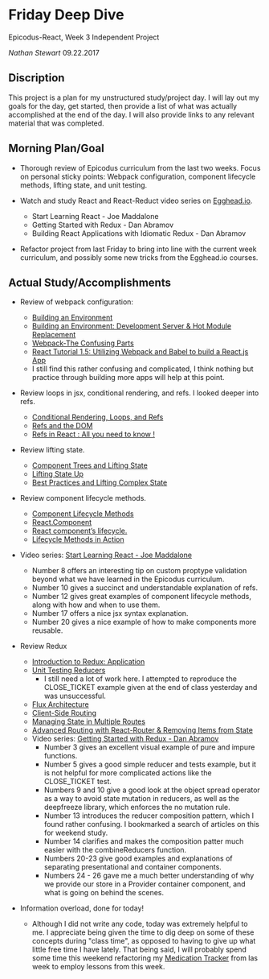 # Friday Deep Dive

Epicodus-React, Week 3 Independent Project

_Nathan Stewart_ 09.22.2017

## Discription

This project is a plan for my unstructured study/project day. I will lay out my goals for the day, get started, then provide a list of what was actually accomplished at the end of the day. I will also provide links to any relevant material that was completed.

## Morning Plan/Goal

  * Thorough review of Epicodus curriculum from the last two weeks. Focus on personal sticky points: Webpack configuration, component lifecycle methods, lifting state, and unit testing.

  * Watch and study React and React-Reduct video series on [Egghead.io](https://egghead.io/technologies/react).
    * Start Learning React - Joe Maddalone
    * Getting Started with Redux - Dan Abramov
    * Building React Applications with Idiomatic Redux - Dan Abramov


  * Refactor project from last Friday to bring into line with the current week curriculum, and possibly some new tricks from the Egghead.io courses.

## Actual Study/Accomplishments

  * Review of webpack configuration:
    * [Building an Environment](https://www.learnhowtoprogram.com/react/react-fundamentals/building-an-environment)
    * [Building an Environment: Development Server & Hot Module Replacement](https://www.learnhowtoprogram.com/react/react-fundamentals/building-an-environment-development-server-hot-module-replacement)
    * [Webpack-The Confusing Parts](https://medium.com/@rajaraodv/webpack-the-confusing-parts-58712f8fcad9)
    * [React Tutorial 1.5: Utilizing Webpack and Babel to build a React.js App](https://tylermcginnis.com/react-js-tutorial-1-5-utilizing-webpack-and-babel-to-build-a-react-js-app/)
    * I still find this rather confusing and complicated, I think nothing but practice through building more apps will help at this point.


  * Review loops in jsx, conditional rendering, and refs. I looked deeper into refs.
     * [Conditional Rendering, Loops, and Refs](https://www.learnhowtoprogram.com/react/react-fundamentals/conditional-rendering-loops-and-refs)
     * [Refs and the DOM](https://facebook.github.io/react/docs/refs-and-the-dom.html)
     * [Refs in React : All you need to know !](https://hackernoon.com/refs-in-react-all-you-need-to-know-fb9c9e2aeb81)


  * Review lifting state.
    * [Component Trees and Lifting State](https://www.learnhowtoprogram.com/react/react-fundamentals/component-trees-and-lifting-state)
    * [Lifting State Up](https://facebook.github.io/react/docs/lifting-state-up.html)
    * [Best Practices and Lifting Complex State](https://www.learnhowtoprogram.com/react/react-fundamentals/best-practices-and-lifting-complex-state)


  * Review component lifecycle methods.
    * [Component Lifecycle Methods](https://www.learnhowtoprogram.com/react/react-fundamentals/component-lifecycle-methods)
    * [React.Component](https://facebook.github.io/react/docs/react-component.html)
    * [React component’s lifecycle.](https://medium.com/react-ecosystem/react-components-lifecycle-ce09239010df)
    * [Lifecycle Methods in Action](https://www.learnhowtoprogram.com/react/react-fundamentals/lifecycle-methods-in-action)


  * Video series: [Start Learning React - Joe Maddalone](https://egghead.io/courses/start-learning-react)
    * Number 8  offers an interesting tip on custom proptype validation beyond what we have learned in the Epicodus curriculum.
    * Number 10 gives a succinct and understandable explanation of refs.
    * Number 12 gives great examples of component lifecycle methods, along with how and when to use them.
    * Number 17 offers a nice jsx syntax explanation.
    * Number 20 gives a nice example of how to make components more reusable.


  * Review Redux
    * [Introduction to Redux: Application](https://www.learnhowtoprogram.com/react/react-and-redux/introduction-to-redux-application)
    * [Unit Testing Reducers](https://www.learnhowtoprogram.com/react/react-and-redux/unit-testing-reducers)
      * I still need a lot of work here. I attempted to reproduce the CLOSE_TICKET example given at the end of class yesterday and was unsuccessful.
    * [Flux Architecture](https://www.learnhowtoprogram.com/react/react-and-redux/flux-architecture)
    * [Client-Side Routing](https://www.learnhowtoprogram.com/react/react-and-redux/client-side-routing)
    * [Managing State in Multiple Routes](https://www.learnhowtoprogram.com/react/react-and-redux/managing-state-in-multiple-routes)
    * [Advanced Routing with React-Router & Removing Items from State](https://www.learnhowtoprogram.com/react/react-and-redux/advanced-routing-with-react-router-removing-items-from-state)
    * Video series: [Getting Started with Redux - Dan Abramov](https://egghead.io/courses/getting-started-with-redux)
      * Number 3 gives an excellent visual example of pure and impure functions.
      * Number 5 gives a good simple reducer and tests example, but it is not helpful for more complicated actions like the CLOSE_TICKET test.
      * Numbers 9 and 10 give a good look at the object spread operator as a way to avoid state mutation in reducers, as well as the deepfreeze library, which enforces the no mutation rule.
      * Number 13 introduces the reducer composition pattern, which I found rather confusing. I bookmarked a search of articles on this for weekend study.
      * Number 14 clarifies and makes the composition patter much easier with the combineReducers function.
      * Numbers 20-23 give good examples and explanations of separating presentational and container components.
      * Numbers 24 - 26 gave me a much better understanding of why we provide our store in a Provider container component, and what is going on behind the scenes.


  * Information overload, done for today!
    * Although I did not write any code, today was extremely helpful to me. I appreciate being given the time to dig deep on some of these concepts during "class time", as opposed to having to give up what little free time I have lately. That being said, I will probably spend some time this weekend refactoring my [Medication Tracker](https://github.com/GStewartN/meds-tracker) from las week to employ lessons from this week.
